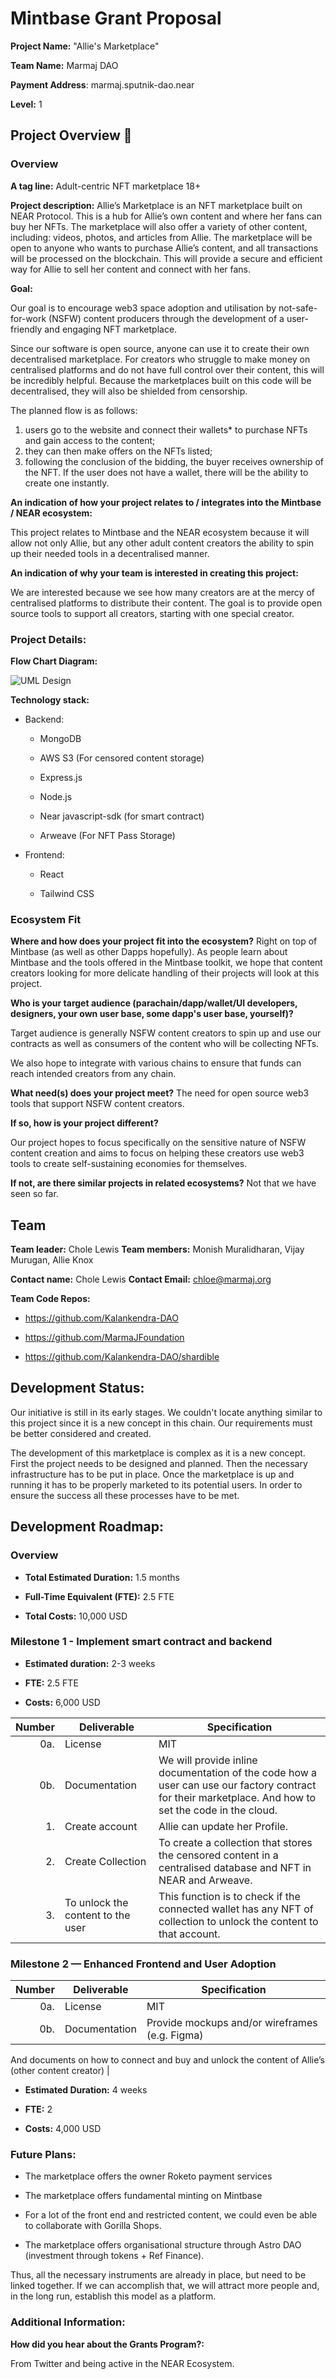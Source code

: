   # Mintbase Grant Proposal
 **Project Name:** "Allie's Marketplace"

**Team Name:** Marmaj DAO

**Payment Address**: marmaj.sputnik-dao.near

**Level:** 1
  

## Project Overview :page_facing_up: 

### Overview
**A tag line:**  Adult-centric NFT marketplace 18+

**Project description:**  Allie’s Marketplace is an NFT marketplace built on NEAR Protocol. This is a hub for Allie’s own content and where her fans can buy her NFTs. The marketplace will also offer a variety of other content, including: videos, photos, and articles from Allie. The marketplace will be open to anyone who wants to purchase Allie’s content, and all transactions will be processed on the blockchain. This will provide a secure and efficient way for Allie to sell her content and connect with her fans.

  

**Goal:**

  

Our goal is to encourage web3 space adoption and utilisation by not-safe-for-work (NSFW) content producers through the development of a user-friendly and engaging NFT marketplace.

  

Since our software is open source, anyone can use it to create their own decentralised marketplace. For creators who struggle to make money on centralised platforms and do not have full control over their content, this will be incredibly helpful. Because the marketplaces built on this code will be decentralised, they will also be shielded from censorship.

  

The planned flow is as follows: 
1) users go to the website and connect their wallets* to purchase NFTs and gain access to the content; 
2) they can then make offers on the NFTs listed; 
3) following the conclusion of the bidding, the buyer receives ownership of the NFT. If the user does not have a wallet, there will be the ability to create one instantly.

  
  

**An indication of how your project relates to / integrates into the Mintbase / NEAR ecosystem:**

  

This project relates to Mintbase and the NEAR ecosystem because it will allow not only Allie, but any other adult content creators the ability to spin up their needed tools in a decentralised manner.

  

**An indication of why your team is interested in creating this project:**

  

We are interested because we see how many creators are at the mercy of centralised platforms to distribute their content. The goal is to provide open source tools to support all creators, starting with one special creator.

  

  

### Project Details:

  

**Flow Chart Diagram:**

![UML Design](./UML.jpg)

**Technology stack:**
- Backend:
	- MongoDB

	- AWS S3 (For censored content storage)

	- Express.js

	- Node.js

	- Near javascript-sdk (for smart contract)

	- Arweave (For NFT Pass Storage)

  

- Frontend:

	- React
	
	- Tailwind CSS

### Ecosystem Fit

**Where and how does your project fit into the ecosystem?**
	Right on top of Mintbase (as well as other Dapps hopefully). As people learn about Mintbase and the tools offered in the Mintbase toolkit, we hope that content creators looking for more delicate handling of their projects will look at this project.


**Who is your target audience (parachain/dapp/wallet/UI developers, designers, your own user base, some dapp's user base, yourself)?**

Target audience is generally NSFW content creators to spin up and use our contracts as well as consumers of the content who will be collecting NFTs.

We also hope to integrate with various chains to ensure that funds can reach intended creators from any chain.

**What need(s) does your project meet?**
The need for open source web3 tools that support NSFW content creators.

**If so, how is your project different?**

Our project hopes to focus specifically on the sensitive nature of NSFW content creation and aims to focus on helping these creators use web3 tools to create self-sustaining economies for themselves.

 **If not, are there similar projects in related ecosystems?**
 Not that we have seen so far.

## Team

**Team leader:** Chole Lewis
**Team members:** Monish Muralidharan, Vijay Murugan, Allie Knox

**Contact name:** Chole Lewis
**Contact Email:** [chloe@marmaj.org](mailto:chloe@marmaj.org)

  
 **Team Code Repos:**

  

  

  

- https://github.com/Kalankendra-DAO

  

- https://github.com/MarmaJFoundation

  

  

- https://github.com/Kalankendra-DAO/shardible
 
## Development Status:

Our initiative is still in its early stages. We couldn't locate anything similar to this project since it is a new concept in this chain. Our requirements must be better considered and created.

  

The development of this marketplace is complex as it is a new concept. First the project needs to be designed and planned. Then the necessary infrastructure has to be put in place. Once the marketplace is up and running it has to be properly marketed to its potential users. In order to ensure the success all these processes have to be met.

## Development Roadmap:

### Overview

  

  

  

-  **Total Estimated Duration:** 1.5 months

  

  

-  **Full-Time Equivalent (FTE):** 2.5 FTE

  

  

-  **Total Costs:** 10,000 USD

### Milestone 1 -  Implement smart contract and backend

  

  

  

-  **Estimated duration:** 2-3 weeks

  

  

-  **FTE:** 2.5 FTE

  

  

-  **Costs:** 6,000 USD

| Number | Deliverable | Specification |
| -----: | ----------- | ------------- |
| 0a. | License | MIT |
| 0b. | Documentation | We will provide inline documentation of the code how a user can use our factory contract for their marketplace. And how to set the code in the cloud. |
| 1. | Create account| Allie can update her Profile. |  
| 2. | Create Collection | To create a collection that stores the censored content in a centralised database and NFT in NEAR and Arweave.|  
| 3. | To unlock the content to the user | This function is to check if the connected wallet has any NFT of collection to unlock the content to that account.|  
  

### Milestone 2 — Enhanced Frontend and User Adoption
| Number | Deliverable | Specification |
| -----: | ----------- | ------------- |
| 0a. | License | MIT|
| 0b. | Documentation | Provide mockups and/or wireframes (e.g. Figma)

And documents on how to connect and buy and unlock the content of Allie’s (other content creator) |
  

  

  

-  **Estimated Duration:** 4 weeks

  

  

-  **FTE:** 2

  

  

-  **Costs:** 4,000 USD



### Future Plans:

-   The marketplace offers the owner Roketo payment services
    

  

-   The marketplace offers fundamental minting on Mintbase
    

  

-   For a lot of the front end and restricted content, we could even be able to collaborate with Gorilla Shops.
    

  

-   The marketplace offers organisational structure through Astro DAO (investment through tokens + Ref Finance).
    

  

Thus, all the necessary instruments are already in place, but need to be linked together. If we can accomplish that, we will attract more people and, in the long run, establish this model as a platform.

### Additional Information:

**How did you hear about the Grants Program?:**

  

From Twitter and being active in the NEAR Ecosystem.